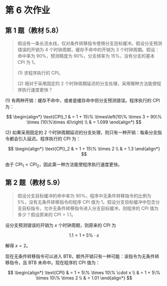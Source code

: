 # 第 6 次作业

## 第 1 题（教材 5.8）

> 假设有一条长流水线，仅对条件转移指令使用分支目标缓冲。假设分支预测错误的开销为 $4$ 个时钟周期，缓存不命中的开销为 $3$ 个时钟周期。假设：命中率为 $90\%$，预测精度为 $90\%$，分支频率为 $15\%$，没有分支的基本 CPI 为 $1$。
>
> (1) 求程序执行的 CPI。
>
> (2) 相对于采用固定的 $2$ 个时钟周期延迟的分支处理，采用哪种方法能使程序执行速度更快？

(1) 有两种开销：缓存不命中，或者是缓存命中但分支预测错误。程序执行的 CPI 为：

$$
\begin{align*}
\text{CPI}_1 & = 1 + 15\% \times\left(10\% \times 3 + 90\% \times (10\%\times 4)\right) \\
& = 1.099
\end{align*}
$$

(2) 如果采用固定的 $2$ 个时钟周期延迟的分支处理，则只有一种开销：每条分支指令都会引入延迟。程序执行的 CPI 为：

$$
\begin{align*}
\text{CPI}_2 & = 1 + 15\% \times 2 \\
& = 1.3
\end{align*}
$$

由于 $\text{CPI}_1 < \text{CPI}_2$，因此第一种方法能使程序执行速度更快。

## 第 2 题（教材 5.9）

> 假设分支目标缓冲的命中率为 $90\%$，程序中无条件转移指令的比例为 $5\%$，没有无条件转移指令的程序 CPI 值为 $1$。假设分支目标缓冲中包含分支目标指令，允许无条件转移指令进入分支目标缓冲，则程序的 CPI 值为多少？假设原来的 $\text{CPI} = 1.1$。

设分支预测错误的开销为 $x$ 个时钟周期，则原来的 CPI 为

$$
1.1 = 1 + 5\% \cdot x
$$

解得 $x = 2$。

现在无条件转移指令可以进入 BTB，额外开销只有一种可能：该指令为无条件转移指令，且 BTB 未命中。现在程序的 CPI 值为：

$$
\begin{align*}
\text{CPI} & = 1 + 5\% \times 10\% \cdot x \\
& = 1 + 5\% \times 10\% \times 2 \\
& = 1.01
\end{align*}
$$
